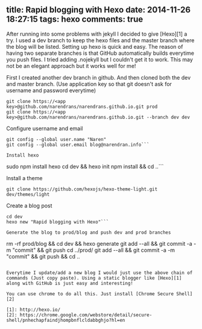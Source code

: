 title: Rapid blogging with Hexo
date: 2014-11-26 18:27:15
tags: hexo
comments: true
---

After running into some problems with jekyll I decided to give [Hexo][1] a try. I used a dev branch to keep the hexo files and 
the master branch where the blog will be listed. Setting up hexo is quick and easy. The reason of having two separate branches is that GitHub automatically builds everytime you push files. I tried adding .nojekyll but I couldn't get it to work. This may not be an elegant approach but it works well for me!

First I created another dev branch in github. And then cloned both the dev and master branch. (Use application key so that git doesn't ask for username and password everytime)

```
git clone https://<app key>@github.com/narendrans/narendrans.github.io.git prod
git clone https://<app key>@github.com/narendrans/narendrans.github.io.git --branch dev dev
```

Configure username and email

```
git config --global user.name "Naren"
git config --global user.email blog@narendran.info```

Install hexo

```
sudo npm install hexo
cd dev && hexo init
npm install && cd ..```

Install a theme

`git clone https://github.com/hexojs/hexo-theme-light.git dev/themes/light`

Create a blog post 

```
cd dev
hexo new "Rapid blogging with Hexo"```
 
Generate the blog to prod/blog and push dev and prod branches

```
rm -rf prod/blog && cd dev && hexo generate
git add --all && git commit -a -m "commit" && git push
cd ../prod/
git add --all && git commit -a -m "commit" && git push && cd ..
```

Everytime I update/add a new blog I would just use the above chain of commands (Just copy paste). Using a static blogger like [Hexo][1] along with GitHub is just easy and interesting!

You can use chrome to do all this. Just install [Chrome Secure Shell][2]

[1]: http://hexo.io/
[2]: https://chrome.google.com/webstore/detail/secure-shell/pnhechapfaindjhompbnflcldabbghjo?hl=en
